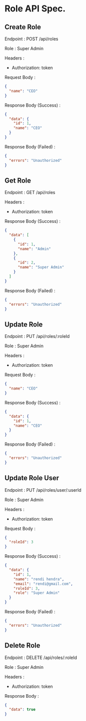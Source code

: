 # Role API Spec.

## Create Role

Endpoint : POST /api/roles

Role : Super Admin

Headers :

- Authorization: token

Request Body :

```json
{
  "name": "CEO"
}
```

Response Body (Success) :

```json
{
  "data": {
    "id": 1,
    "name": "CEO"
  }
}
```

Response Body (Failed) :

```json
{
  "errors": "Unauthorized"
}
```

## Get Role

Endpoint : GET /api/roles

Headers :

- Authorization: token

Response Body (Success) :

```json
{
  "data": [
    {
      "id": 1,
      "name": "Admin"
    },
    {
      "id": 2,
      "name": "Super Admin"
    }
  ]
}
```

Response Body (Failed) :

```json
{
  "errors": "Unauthorized"
}
```

## Update Role

Endpoint : PUT /api/roles/:roleId

Role : Super Admin

Headers :

- Authorization: token

Request Body :

```json
{
  "name": "CEO"
}
```

Response Body (Success) :

```json
{
  "data": {
    "id": 1,
    "name": "CEO"
  }
}
```

Response Body (Failed) :

```json
{
  "errors": "Unauthorized"
}
```

## Update Role User

Endpoint : PUT /api/roles/user/:userId

Role : Super Admin

Headers :

- Authorization: token

Request Body :

```json
{
  "roleId": 3
}
```

Response Body (Success) :

```json
{
  "data": {
    "id": 1,
    "name": "rendi hendra",
    "email": "rendi@gmail.com",
    "roleId": 3,
    "role": "Super Admin"
  }
}
```

Response Body (Failed) :

```json
{
  "errors": "Unauthorized"
}
```

## Delete Role

Endpoint : DELETE /api/roles/:roleId

Role : Super Admin

Headers :

- Authorization: token

Response Body :

```json
{
  "data": true
}
```
